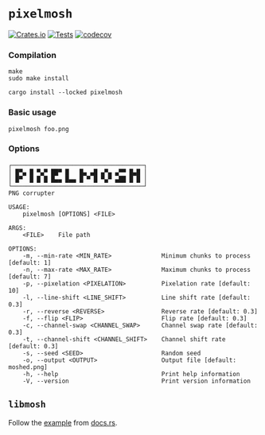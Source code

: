 # `pixelmosh`
[![Crates.io](https://img.shields.io/crates/v/pixelmosh)](https://crates.io/crates/pixelmosh)
[![Tests](https://github.com/charlesrocket/pixelmosh/actions/workflows/tests.yml/badge.svg?branch=master)](https://github.com/charlesrocket/pixelmosh/actions/workflows/tests.yml)
[![codecov](https://codecov.io/gh/charlesrocket/pixelmosh/branch/master/graph/badge.svg)](https://codecov.io/gh/charlesrocket/pixelmosh)

### Compilation

```
make
sudo make install
```

```
cargo install --locked pixelmosh
```

### Basic usage

```
pixelmosh foo.png
```

### Options

```
┌─────────────────────────────────────┐
│ █▀▄ █ ▀▄▀ ██▀ █   █▄ ▄█ ▄▀▄ ▄▀▀ █▄█ │
│ █▀  █ █ █ █▄▄ █▄▄ █ ▀ █ ▀▄▀ ▄██ █ █ │
└─────────────────────────────────────┘
PNG corrupter

USAGE:
    pixelmosh [OPTIONS] <FILE>

ARGS:
    <FILE>    File path

OPTIONS:
    -m, --min-rate <MIN_RATE>              Minimum chunks to process [default: 1]
    -n, --max-rate <MAX_RATE>              Maximum chunks to process [default: 7]
    -p, --pixelation <PIXELATION>          Pixelation rate [default: 10]
    -l, --line-shift <LINE_SHIFT>          Line shift rate [default: 0.3]
    -r, --reverse <REVERSE>                Reverse rate [default: 0.3]
    -f, --flip <FLIP>                      Flip rate [default: 0.3]
    -c, --channel-swap <CHANNEL_SWAP>      Channel swap rate [default: 0.3]
    -t, --channel-shift <CHANNEL_SHIFT>    Channel shift rate [default: 0.3]
    -s, --seed <SEED>                      Random seed
    -o, --output <OUTPUT>                  Output file [default: moshed.png]
    -h, --help                             Print help information
    -V, --version                          Print version information
```

## `libmosh`
Follow the [example](https://docs.rs/pixelmosh/latest/libmosh/fn.mosh.html#example) from [docs.rs](https://docs.rs/pixelmosh/latest/libmosh/).
